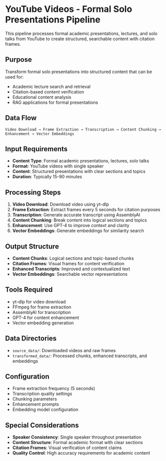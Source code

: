 # YouTube Videos - Formal Solo Presentations Pipeline

This pipeline processes formal academic presentations, lectures, and solo talks from YouTube to create structured, searchable content with citation frames.

## Purpose
Transform formal solo presentations into structured content that can be used for:
- Academic lecture search and retrieval
- Citation-based content verification
- Educational content analysis
- RAG applications for formal presentations

## Data Flow
```
Video Download → Frame Extraction → Transcription → Content Chunking → Enhancement → Vector Embeddings
```

## Input Requirements
- **Content Type**: Formal academic presentations, lectures, solo talks
- **Format**: YouTube videos with single speaker
- **Content**: Structured presentations with clear sections and topics
- **Duration**: Typically 15-90 minutes

## Processing Steps
1. **Video Download**: Download video using yt-dlp
2. **Frame Extraction**: Extract frames every 5 seconds for citation purposes
3. **Transcription**: Generate accurate transcript using AssemblyAI
4. **Content Chunking**: Break content into logical sections and topics
5. **Enhancement**: Use GPT-4 to improve context and clarity
6. **Vector Embeddings**: Generate embeddings for similarity search

## Output Structure
- **Content Chunks**: Logical sections and topic-based chunks
- **Citation Frames**: Visual frames for content verification
- **Enhanced Transcripts**: Improved and contextualized text
- **Vector Embeddings**: Searchable vector representations

## Tools Required
- yt-dlp for video download
- FFmpeg for frame extraction
- AssemblyAI for transcription
- GPT-4 for content enhancement
- Vector embedding generation

## Data Directories
- `source_data/`: Downloaded videos and raw frames
- `transformed_data/`: Processed chunks, enhanced transcripts, and embeddings

## Configuration
- Frame extraction frequency (5 seconds)
- Transcription quality settings
- Chunking parameters
- Enhancement prompts
- Embedding model configuration

## Special Considerations
- **Speaker Consistency**: Single speaker throughout presentation
- **Content Structure**: Formal academic format with clear sections
- **Citation Frames**: Visual verification of content claims
- **Quality Control**: High accuracy requirements for academic content 